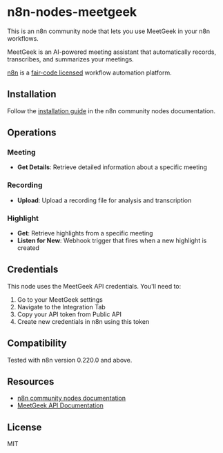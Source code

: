 # n8n-nodes-meetgeek

This is an n8n community node that lets you use MeetGeek in your n8n workflows.

MeetGeek is an AI-powered meeting assistant that automatically records, transcribes, and summarizes your meetings.

[n8n](https://n8n.io/) is a [fair-code licensed](https://docs.n8n.io/reference/license/) workflow automation platform.

## Installation

Follow the [installation guide](https://docs.n8n.io/integrations/community-nodes/installation/) in the n8n community nodes documentation.

## Operations

### Meeting
- **Get Details**: Retrieve detailed information about a specific meeting

### Recording  
- **Upload**: Upload a recording file for analysis and transcription

### Highlight
- **Get**: Retrieve highlights from a specific meeting
- **Listen for New**: Webhook trigger that fires when a new highlight is created

## Credentials

This node uses the MeetGeek API credentials. You'll need to:

1. Go to your MeetGeek settings
2. Navigate to the Integration Tab
3. Copy your API token from Public API
4. Create new credentials in n8n using this token

## Compatibility

Tested with n8n version 0.220.0 and above.

## Resources

* [n8n community nodes documentation](https://docs.n8n.io/integrations/community-nodes/)
* [MeetGeek API Documentation](https://docs.meetgeek.ai)

## License

MIT
